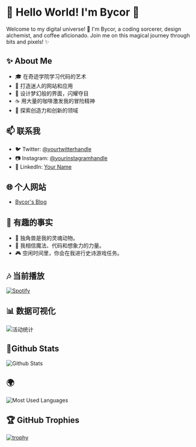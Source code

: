 # 👋 Hello World! I'm Bycor 🚀

Welcome to my digital universe! 🌌 I'm Bycor, a coding sorcerer, design alchemist, and coffee aficionado. Join me on this magical journey through bits and pixels! ✨

## ✨ About Me

- 🎓 在奇迹学院学习代码的艺术
- 🚀 打造迷人的网站和应用
- 🎨 设计梦幻般的界面，闪耀夺目
- ☕ 用大量的咖啡激发我的冒险精神
- 🌈 探索创造力和创新的领域

## 📫 联系我

- 🐦 Twitter: [@yourtwitterhandle](https://twitter.com/yourtwitterhandle)
- 📷 Instagram: [@yourinstagramhandle](https://instagram.com/yourinstagramhandle)
- 💼 LinkedIn: [Your Name](https://linkedin.com/in/yourname)

## 🌐 个人网站

- [Bycor's Blog](https://bycor.xy)

## 🎉 有趣的事实

- 🦄 独角兽是我的灵魂动物。
- 🚀 我相信魔法、代码和想象力的力量。
- 🎮 空闲时间里，你会在我进行史诗游戏任务。

## 🎶 当前播放

[![Spotify](https://novatorem.vercel.app/api/spotify)](https://open.spotify.com/user/Baiwanf)

## 📊 数据可视化

![活动统计](https://github.com/Bycorer/activity-chart/blob/main/chart.png)

##  🌟Github Stats
![Github Stats](https://github-readme-stats.vercel.app/api?username=Bycorer&show_icons=true&theme=dark&count_private=true)

## 🌍
![Most Used Languages](https://github-readme-stats.vercel.app/api/top-langs/?username=Bycorer&theme=dark&layout=compact)

## 🏆 GitHub Trophies

[![trophy](https://github-profile-trophy.vercel.app/?username=Bycorer&theme=onedark)](https://github.com/ryo-ma/github-profile-trophy)



